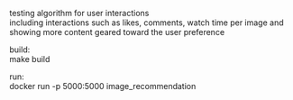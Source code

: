 testing algorithm for user interactions <br/>
including interactions such as likes, comments, watch time per image and showing more content geared toward the user preference



build: <br/>
make build <br/>

run: <br/>
docker run -p 5000:5000 image_recommendation